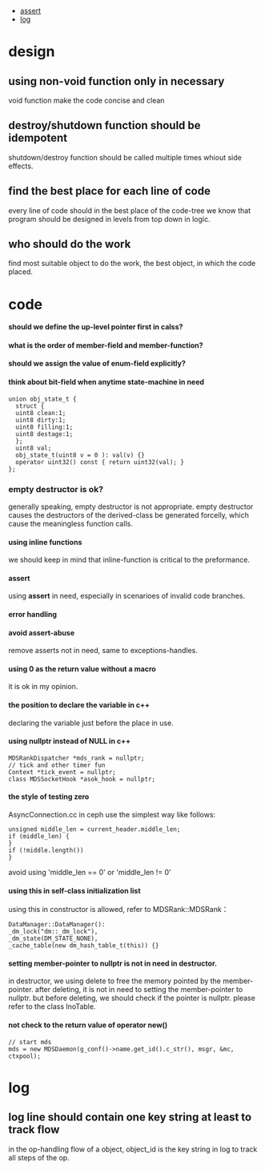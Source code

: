 - [assert](#assert)
- [log](#log)

# design
## using non-void function only in necessary
void function make the code concise and clean

## destroy/shutdown function should be idempotent
shutdown/destroy function should be called multiple times whiout side effects.

## find the best place for each line of code
every line of code should in the best place of the code-tree
we know that program should be designed in levels from top down in logic.

## who should do the work
find most suitable object to do the work, the best object, in which the code placed.

# code
#### should we define the up-level pointer first in calss?
#### what is the order of member-field and member-function?
#### should we assign the value of enum-field explicitly?
#### think about bit-field when anytime state-machine in need
```
union obj_state_t {
  struct {
  uint8 clean:1;
  uint8 dirty:1;
  uint8 filling:1;
  uint8 destage:1;
  };
  uint8 val;
  obj_state_t(uint8 v = 0 ): val(v) {}
  operator uint32() const { return uint32(val); }
};
```

### empty destructor is ok?
generally speaking, empty destructor is not appropriate.
empty destructor causes the destructors of the derived-class be generated forcelly, which cause the meaningless function calls.

#### using inline functions
we should keep in mind that inline-function is critical to the preformance.

#### assert
using **assert** in need, especially in scenarioes of invalid code branches.

#### error handling

#### avoid assert-abuse
remove asserts not in need, same to exceptions-handles.

#### using 0 as the return value without a macro
it is ok in my opinion.

#### the position to declare the variable in c++
declaring the variable just before the place in use.

#### using nullptr instead of NULL in c++
```
MDSRankDispatcher *mds_rank = nullptr;
// tick and other timer fun
Context *tick_event = nullptr;
class MDSSocketHook *asok_hook = nullptr;
```

#### the style of testing zero
AsyncConnection.cc in ceph use the simplest way like follows:
```
unsigned middle_len = current_header.middle_len;
if (middle_len) {
}
if (!middle.length())
}
```
avoid using 'middle_len == 0' or 'middle_len != 0'

#### using this in self-class initialization list
using this in constructor is allowed, refer to MDSRank::MDSRank：
```
DataManager::DataManager():
_dm_lock("dm::_dm_lock"), 
_dm_state(DM_STATE_NONE),
_cache_table(new dm_hash_table_t(this)) {}
```

#### setting member-pointer to nullptr is not in need in destructor.
in destructor, we using delete to free the memory pointed by the member-pointer.
after deleting, it is not in need to setting the member-pointer to nullptr.
but before deleting, we should check if the pointer is nullptr.
please refer to the class InoTable.

#### not check to the return value of operator new()
```
// start mds
mds = new MDSDaemon(g_conf()->name.get_id().c_str(), msgr, &mc, ctxpool);
```

# log
## log line should contain one key string at least to track flow
in the op-handling flow of a object, object_id is the key string in log to track all steps of the op.
